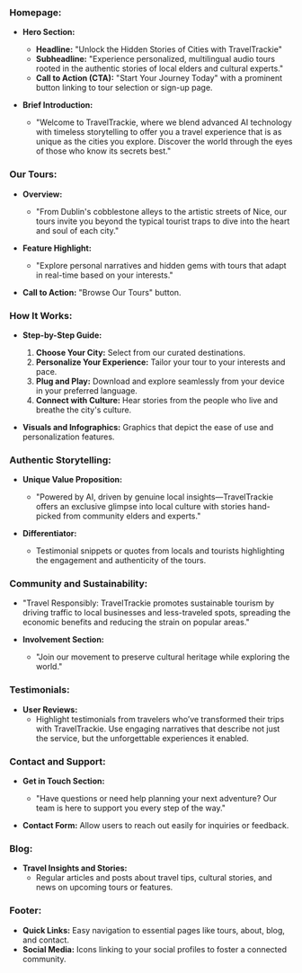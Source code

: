 
### Homepage:

- **Hero Section:**
  - **Headline:** "Unlock the Hidden Stories of Cities with TravelTrackie"
  - **Subheadline:** "Experience personalized, multilingual audio tours rooted in the authentic stories of local elders and cultural experts."
  - **Call to Action (CTA):** "Start Your Journey Today" with a prominent button linking to tour selection or sign-up page.

- **Brief Introduction:**
  - "Welcome to TravelTrackie, where we blend advanced AI technology with timeless storytelling to offer you a travel experience that is as unique as the cities you explore. Discover the world through the eyes of those who know its secrets best."

### Our Tours:

- **Overview:**
  - "From Dublin's cobblestone alleys to the artistic streets of Nice, our tours invite you beyond the typical tourist traps to dive into the heart and soul of each city."
  
- **Feature Highlight:**
  - "Explore personal narratives and hidden gems with tours that adapt in real-time based on your interests."

- **Call to Action:** "Browse Our Tours" button.

### How It Works:

- **Step-by-Step Guide:**
  1. **Choose Your City:** Select from our curated destinations.
  2. **Personalize Your Experience:** Tailor your tour to your interests and pace.
  3. **Plug and Play:** Download and explore seamlessly from your device in your preferred language.
  4. **Connect with Culture:** Hear stories from the people who live and breathe the city's culture.

- **Visuals and Infographics:** Graphics that depict the ease of use and personalization features.

### Authentic Storytelling:

- **Unique Value Proposition:**
  - "Powered by AI, driven by genuine local insights—TravelTrackie offers an exclusive glimpse into local culture with stories hand-picked from community elders and experts."

- **Differentiator:**
  - Testimonial snippets or quotes from locals and tourists highlighting the engagement and authenticity of the tours.

### Community and Sustainability:

- "Travel Responsibly: TravelTrackie promotes sustainable tourism by driving traffic to local businesses and less-traveled spots, spreading the economic benefits and reducing the strain on popular areas."

- **Involvement Section:**
  - "Join our movement to preserve cultural heritage while exploring the world."
  
### Testimonials:

- **User Reviews:**
  - Highlight testimonials from travelers who’ve transformed their trips with TravelTrackie. Use engaging narratives that describe not just the service, but the unforgettable experiences it enabled.

### Contact and Support:

- **Get in Touch Section:**
  - "Have questions or need help planning your next adventure? Our team is here to support you every step of the way."

- **Contact Form:** Allow users to reach out easily for inquiries or feedback.

### Blog:

- **Travel Insights and Stories:**
  - Regular articles and posts about travel tips, cultural stories, and news on upcoming tours or features.

### Footer:

- **Quick Links:** Easy navigation to essential pages like tours, about, blog, and contact.
- **Social Media:** Icons linking to your social profiles to foster a connected community.
